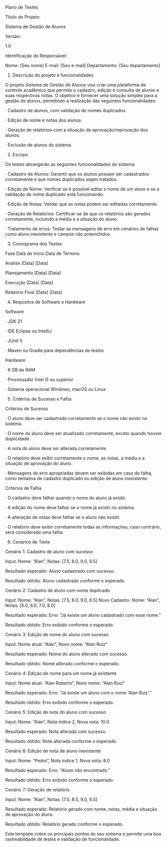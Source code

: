 Plano de Testes

Título do Projeto:

Sistema de Gestão de Alunos

Versão:

1.0

Identificação do Responsável:

Nome: [Seu nome] E-mail: [Seu e-mail] Departamento: [Seu departamento]


1. Descrição do projeto e funcionalidades

O projeto Sistema de Gestão de Alunos visa criar uma plataforma de controle acadêmico que permite o cadastro, edição e consulta de alunos e suas respectivas notas. O objetivo é fornecer uma solução simples para a gestão de alunos, permitindo a realização das seguintes funcionalidades:

· Cadastro de alunos, com validação de nomes duplicados.

· Edição de nome e notas dos alunos.

· Geração de relatórios com a situação de aprovação/reprovação dos alunos.

· Exclusão de alunos do sistema.


2. Escopo

Os testes abrangerão as seguintes funcionalidades do sistema:

· Cadastro de Alunos: Garantir que os alunos possam ser cadastrados corretamente e que nomes duplicados sejam tratados.

· Edição de Nome: Verificar se é possível editar o nome de um aluno e se a validação de nome duplicado está funcionando.

· Edição de Notas: Validar que as notas podem ser editadas corretamente.

· Geração de Relatórios: Certificar-se de que os relatórios são gerados corretamente, incluindo a média e a situação do aluno.

· Tratamento de erros: Testar as mensagens de erro em cenários de falhas como aluno inexistente e campos não preenchidos.


3. Cronograma dos Testes

Fase Data de Início Data de Término

Análise [Data] [Data]

Planejamento [Data] [Data]

Execução [Data] [Data]

Relatório Final [Data] [Data]


4. Requisitos de Software e Hardware

Software

· JDK 21

· IDE Eclipse ou IntelliJ

· JUnit 5

· Maven ou Gradle para dependências de testes

Hardware

· 8 GB de RAM

· Processador Intel i5 ou superior

· Sistema operacional Windows, macOS ou Linux


5. Critérios de Sucesso e Falha

Critérios de Sucesso

· O aluno deve ser cadastrado corretamente se o nome não existir no sistema.

· O nome do aluno deve ser atualizado corretamente, exceto quando houver duplicidade.

· A nota do aluno deve ser alterada corretamente.

· O relatório deve exibir corretamente o nome, as notas, a média e a situação de aprovação do aluno.

· Mensagens de erro apropriadas devem ser exibidas em caso de falha, como tentativa de cadastro duplicado ou edição de aluno inexistente.

Critérios de Falha

· O cadastro deve falhar quando o nome do aluno já existir.

· A edição do nome deve falhar se o nome já existir no sistema.

· A alteração de notas deve falhar se o aluno não existir.

· O relatório deve exibir corretamente todas as informações; caso contrário, será considerado uma falha.


6. Cenários de Teste

Cenário 1: Cadastro de aluno com sucesso

Input: Nome: “Alan”, Notas: [7.5, 8.0, 9.0, 6.5]

Resultado esperado: Aluno cadastrado com sucesso.

Resultado obtido: Aluno cadastrado conforme o esperado.


Cenário 2: Cadastro de aluno com nome duplicado

Input: Nome: “Alan”, Notas: [7.5, 8.0, 9.0, 6.5] Novo Cadastro: Nome: “Alan”, Notas: [5.0, 6.0, 7.0, 8.0]

Resultado esperado: Erro: "Já existe um aluno cadastrado com esse nome."

Resultado obtido: Erro exibido conforme o esperado.


Cenário 3: Edição de nome do aluno com sucesso

Input: Nome atual: “Alan”, Novo nome: “Alan Ruiz”

Resultado esperado: Nome do aluno alterado com sucesso.

Resultado obtido: Nome alterado conforme o esperado.


Cenário 4: Edição de nome para um nome já existente

Input: Nome atual: “Alan Roberto”, Novo nome: “Alan Ruiz”

Resultado esperado: Erro: "Já existe um aluno com o nome 'Alan Ruiz'."

Resultado obtido: Erro exibido conforme o esperado.


Cenário 5: Edição de nota do aluno com sucesso

Input: Nome: “Alan”, Nota índice 2, Nova nota: 10.0

Resultado esperado: Nota alterada com sucesso.

Resultado obtido: Nota alterada conforme o esperado.


Cenário 6: Edição de nota de aluno inexistente

Input: Nome: “Pedro”, Nota índice 1, Nova nota: 8.0

Resultado esperado: Erro: "Aluno não encontrado."

Resultado obtido: Erro exibido conforme o esperado.


Cenário 7: Geração de relatório

Input: Nome: “Alan”, Notas: [7.0, 8.5, 9.0, 6.5]

Resultado esperado: Relatório gerado com nome, notas, média e situação de aprovação do aluno.

Resultado obtido: Relatório gerado conforme o esperado.


Este template cobre os principais pontos do seu sistema e permite uma boa rastreabilidade de testes e validação de funcionalidade.
